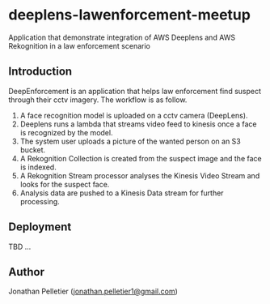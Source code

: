 # deeplens-lawenforcement-meetup
Application that demonstrate integration of AWS Deeplens and AWS Rekognition
in a law enforcement scenario


## Introduction
DeepEnforcement is an application that helps law enforcement find suspect 
through their cctv imagery. The workflow is as follow.

1. A face recognition model is uploaded on a cctv camera (DeepLens).
2. Deeplens runs a lambda that streams video feed to kinesis once a face is
recognized by the model.
3. The system user uploads a picture of the wanted person on an S3 bucket.
4. A Rekognition Collection is created from the suspect image and the face
is indexed.
5. A Rekognition Stream processor analyses the Kinesis Video Stream and looks
for the suspect face.
6. Analysis data are pushed to a Kinesis Data stream for further processing.

## Deployment
TBD ...

## Author
Jonathan Pelletier (jonathan.pelletier1@gmail.com)
